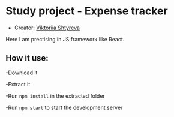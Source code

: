 # Study project - Expense tracker

* Creator: [Viktoriia Shtyreva](https://github.com/VictoriiaShtyreva)

Here I am prectising in JS framework like React. 

## How it use:

-Download it

-Extract it

-Run `npm install` in the extracted folder

-Run `npm start` to start the development server
